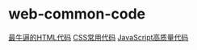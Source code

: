 # web-common-code
[最牛逼的HTML代码](HTML/HTML-common.md)
[CSS常用代码](CSS/CSS-common.md)
[JavaScript高质量代码](JavaScript/JavaScript-common.md)
